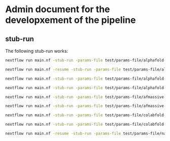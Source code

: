 # Admin document for the developxement of the pipeline

## stub-run

The following stub-run works:

```bash
nextflow run main.nf -stub-run -params-file test/params-file/alphafold-monomer.json -profile singularity
```

```bash
nextflow run main.nf -resume -stub-run -params-file test/params-file/alphafold-monomer-alphafill.json -profile singularity
```

```bash
nextflow run main.nf -stub-run -params-file test/params-file/alphafold-multimer.json -profile singularity
```

```bash
nextflow run main.nf -stub-run -params-file test/params-file/alphafold-multimer-alphafill.json -profile singularity
```

```bash
nextflow run main.nf -stub-run -params-file test/params-file/afmassive-monomer.json -profile singularity
```

```bash
nextflow run main.nf -stub-run -params-file test/params-file/afmassive-multimer-alphafill.json -profile singularity
```

```bash
nextflow run main.nf -stub-run -params-file test/params-file/colabfold-monomer.json -profile singularity --useGpu
```

```bash
nextflow run main.nf -stub-run -params-file test/params-file/colabfold-multimer.json -profile singularity --useGpu
```

```bash
nextflow run main.nf -resume -stub-run -params-file test/params-file/nanobert.json -profile singularity
```

